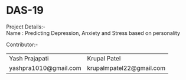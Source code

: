 # DAS-19
Project Details:-<br>
Name : Predicting Depression, Anxiety and Stress based on personality<br>


Contributor:-<br>
<table>
  <tr>
    <td>Yash Prajapati</td>
    <td>Krupal Patel</td>
  </tr>
  <tr>
    <td>yashpra1010@gmail.com	</td>
    <td>krupalmpatel22@gmail.com</td>
  </tr>
</table>
